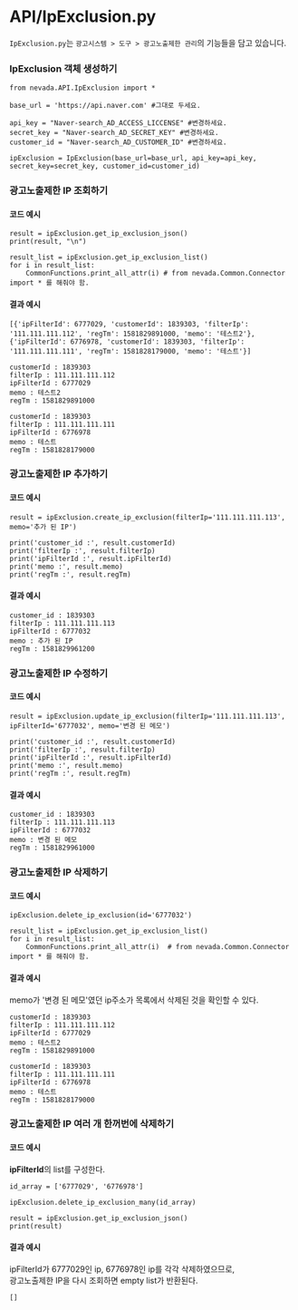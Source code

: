 # API/IpExclusion.py

`IpExclusion.py`는 `광고시스템 > 도구 > 광고노출제한 관리`의 기능들을 담고 있습니다.

### IpExclusion 객체 생성하기
	from nevada.API.IpExclusion import *
	
    base_url = 'https://api.naver.com' #그대로 두세요.
    
    api_key = "Naver-search_AD_ACCESS_LICCENSE" #변경하세요.
    secret_key = "Naver-search_AD_SECRET_KEY" #변경하세요.
    customer_id = "Naver-search_AD_CUSTOMER_ID" #변경하세요.
    
    ipExclusion = IpExclusion(base_url=base_url, api_key=api_key, secret_key=secret_key, customer_id=customer_id)
    
    
### 광고노출제한 IP 조회하기
#### 코드 예시
	result = ipExclusion.get_ip_exclusion_json()
    print(result, "\n")
	    
	result_list = ipExclusion.get_ip_exclusion_list()
	for i in result_list:
        CommonFunctions.print_all_attr(i) # from nevada.Common.Connector import * 를 해줘야 함.
	    
#### 결과 예시
	[{'ipFilterId': 6777029, 'customerId': 1839303, 'filterIp': '111.111.111.112', 'regTm': 1581829891000, 'memo': '테스트2'}, {'ipFilterId': 6776978, 'customerId': 1839303, 'filterIp': '111.111.111.111', 'regTm': 1581828179000, 'memo': '테스트'}] 

    customerId : 1839303
    filterIp : 111.111.111.112
    ipFilterId : 6777029
    memo : 테스트2
    regTm : 1581829891000
    
    customerId : 1839303
    filterIp : 111.111.111.111
    ipFilterId : 6776978
    memo : 테스트
    regTm : 1581828179000

        
### 광고노출제한 IP 추가하기
#### 코드 예시
    result = ipExclusion.create_ip_exclusion(filterIp='111.111.111.113', memo='추가 된 IP')
    
    print('customer_id :', result.customerId)
    print('filterIp :', result.filterIp)
    print('ipFilterId :', result.ipFilterId)
    print('memo :', result.memo)
    print('regTm :', result.regTm)

#### 결과 예시
    customer_id : 1839303
    filterIp : 111.111.111.113
    ipFilterId : 6777032
    memo : 추가 된 IP
    regTm : 1581829961200
    
### 광고노출제한 IP 수정하기
#### 코드 예시
    result = ipExclusion.update_ip_exclusion(filterIp='111.111.111.113', ipFilterId='6777032', memo='변경 된 메모')
    
    print('customer_id :', result.customerId)
    print('filterIp :', result.filterIp)
    print('ipFilterId :', result.ipFilterId)
    print('memo :', result.memo)
    print('regTm :', result.regTm)
    
#### 결과 예시
    customer_id : 1839303
    filterIp : 111.111.111.113
    ipFilterId : 6777032
    memo : 변경 된 메모
    regTm : 1581829961000
    

### 광고노출제한 IP 삭제하기
#### 코드 예시
    ipExclusion.delete_ip_exclusion(id='6777032')

    result_list = ipExclusion.get_ip_exclusion_list()
    for i in result_list:
        CommonFunctions.print_all_attr(i)  # from nevada.Common.Connector import * 를 해줘야 함.


#### 결과 예시
memo가 '변경 된 메모'였던 ip주소가 목록에서 삭제된 것을 확인할 수 있다.

    customerId : 1839303
    filterIp : 111.111.111.112
    ipFilterId : 6777029
    memo : 테스트2
    regTm : 1581829891000
    
    customerId : 1839303
    filterIp : 111.111.111.111
    ipFilterId : 6776978
    memo : 테스트
    regTm : 1581828179000
    
    
### 광고노출제한 IP 여러 개 한꺼번에 삭제하기
#### 코드 예시
**ipFilterId**의 list를 구성한다.

    id_array = ['6777029', '6776978']
    
    ipExclusion.delete_ip_exclusion_many(id_array)
    
    result = ipExclusion.get_ip_exclusion_json()
    print(result)

#### 결과 예시
ipFilterId가 6777029인 ip, 6776978인 ip를 각각 삭제하였으므로, <br> 광고노출제한 IP을 다시 조회하면 empty list가 반환된다.

	[]